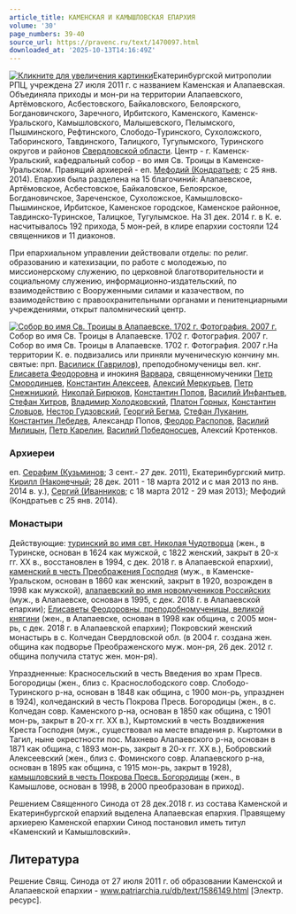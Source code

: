 ```yaml
---
article_title: КАМЕНСКАЯ И КАМЫШЛОВСКАЯ ЕПАРХИЯ
volume: '30'
page_numbers: 39-40
source_url: https://pravenc.ru/text/1470097.html
downloaded_at: '2025-10-13T14:16:49Z'
---
```


[![](https://pravenc.ru/data/2012/12/20/1233152490/i400.jpg "Кликните для увеличения картинки")](https://pravenc.ru/data/2012/12/20/1233152490/i800.jpg)Екатеринбургской митрополии РПЦ, учреждена 27 июля 2011 г. с названием Каменская и Алапаевская. Объединяла приходы и мон-ри на территории Алапаевского, Артёмовского, Асбестовского, Байкаловского, Белоярского, Богдановичского, Заречного, Ирбитского, Каменского, Каменск-Уральского, Камышловского, Малышевского, Пелымского, Пышминского, Рефтинского, Слободо-Туринского, Сухоложского, Таборинского, Тавдинского, Талицкого, Тугулымского, Туринского округов и районов [Свердловской области](<https://pravenc.ru/text/Свердловской области.html>). Центр - г. Каменск-Уральский, кафедральный собор - во имя Св. Троицы в Каменске-Уральском. Правящий архиерей - еп. [Мефодий (Кондратьев](<https://pravenc.ru/text/Мефодий (Кондратьев.html>); с 25 янв. 2014). Епархия была разделена на 15 благочиний: Алапаевское, Артёмовское, Асбестовское, Байкаловское, Белоярское, Богдановичское, Зареченское, Сухоложское, Камышловско-Пышминское, Ирбитское, Каменское городское, Каменское районное, Тавдинско-Туринское, Талицкое, Тугулымское. На 31 дек. 2014 г. в К. е. насчитывалось 192 прихода, 5 мон-рей, в клире епархии состояли 124 священников и 11 диаконов.

При епархиальном управлении действовали отделы: по религ. образованию и катехизации, по работе с молодежью, по миссионерскому служению, по церковной благотворительности и социальному служению, информационно-издательский, по взаимодействию с Вооруженными силами и казачеством, по взаимодействию с правоохранительными органами и пенитенциарными учреждениями, открыт паломнический центр.

[![Собор во имя Св. Троицы в Алапаевске. 1702 г. Фотография. 2007 г.](https://pravenc.ru/data/2012/12/20/1233152486/i200.jpg "Кликните для увеличения картинки")](https://pravenc.ru/data/2012/12/20/1233152486/i400.jpg)Собор во имя Св. Троицы в Алапаевске. 1702 г. Фотография. 2007 г.  
Собор во имя Св. Троицы в Алапаевске. 1702 г. Фотография. 2007 г.На территории К. е. подвизались или приняли мученическую кончину мн. святые: прп. [Василиск (Гаврилов)](<https://pravenc.ru/text/Василиск (Гаврилов).html>), преподобномученицы вел. кнг. [Елисавета Феодоровна](<https://pravenc.ru/text/Елисавета Феодоровна.html>) и инокиня [Варвара](https://pravenc.ru/text/Варвара.html), священномученики [Петр Смородинцев](<https://pravenc.ru/text/Петр Смородинцев.html>), [Константин Алексеев](<https://pravenc.ru/text/Константин Алексеев.html>), [Алексий Меркурьев](<https://pravenc.ru/text/Алексий Меркурьев.html>), [Петр Снежницкий](<https://pravenc.ru/text/Петр Снежницкий.html>), [Николай Бирюков](<https://pravenc.ru/text/Николай Бирюков.html>), [Константин Попов](<https://pravenc.ru/text/Константин Попов.html>), [Василий Инфантьев](<https://pravenc.ru/text/Василий Инфантьев.html>), [Стефан Хитров](<https://pravenc.ru/text/Стефан Хитров.html>), [Владимир Холодковский](<https://pravenc.ru/text/Владимир Холодковский.html>), [Платон Горных](<https://pravenc.ru/text/Платон Горных.html>), [Константин Словцов](<https://pravenc.ru/text/Константин Словцов.html>), [Нестор Гудзовский](<https://pravenc.ru/text/Нестор Гудзовский.html>), [Георгий Бегма](<https://pravenc.ru/text/Георгий Бегма.html>), [Стефан Луканин](<https://pravenc.ru/text/Стефан Луканин.html>), [Константин Лебедев](<https://pravenc.ru/text/Константин Лебедев.html>), Александр Попов, [Феодор Распопов](<https://pravenc.ru/text/Феодор Распопов.html>), [Василий Милицын](<https://pravenc.ru/text/Василий Милицын.html>), [Петр Карелин](<https://pravenc.ru/text/Петр Карелин.html>), [Василий Победоносцев](<https://pravenc.ru/text/Василий Победоносцев.html>), Алексий Кротенков.

### Архиереи

еп. [Серафим (Кузьминов](<https://pravenc.ru/text/Серафим (Кузьминов.html>); 3 сент.- 27 дек. 2011), Екатеринбургский митр. [Кирилл (Наконечный](<https://pravenc.ru/text/Кирилл (Наконечный.html>); 28 дек. 2011 - 18 марта 2012 и с мая 2013 по янв. 2014 в. у.), [Сергий (Иванников](<https://pravenc.ru/text/Сергий (Иванников.html>); c 18 марта 2012 - 29 мая 2013); Мефодий (Кондратьев с 25 янв. 2014).

### Монастыри

Действующие: [туринский во имя свт. Николая Чудотворца](<https://pravenc.ru/text/туринский во имя свт  Николая Чудотворца.html>) (жен., в Туринске, основан в 1624 как мужской, с 1822 женский, закрыт в 20-х гг. XX в., восстановлен в 1994, с дек. 2018 г. в Алапаевской епархии), [каменский в честь Преображения Господня](<https://pravenc.ru/text/каменский в честь Преображения Господня.html>) (муж., в Каменске-Уральском, основан в 1860 как женский, закрыт в 1920, возрожден в 1998 как мужской), [алапаевский во имя новомучеников Российских](<https://pravenc.ru/text/алапаевский во имя новомучеников Российских.html>) (муж., в Алапаевске, основан в 1995, с дек. 2018 г. в Алапаевской епархии); [Елисаветы Феодоровны, преподобномученицы, великой княгини](<https://pravenc.ru/text/Елисаветы Феодоровны  преподобномученицы  великой княгини.html>) (жен., в Алапаевске, основан в 1998 как община, с 2005 мон-рь, с дек. 2018 г. в Алапаевской епархии); Покровский женский монастырь в с. Колчедан Свердловской обл. (в 2004 г. создана жен. община как подворье Преображенского муж. мон-ря, 26 дек. 2012 г. община получила статус жен. мон-ря).

Упраздненные: Красносельский в честь Введения во храм Пресв. Богородицы (жен., близ с. Краснослободского совр. Слободо-Туринского р-на, основан в 1848 как община, с 1900 мон-рь, упразднен в 1924), колчеданский в честь Покрова Пресв. Богородицы (жен., в с. Колчедан совр. Каменского р-на, основан в 1850 как община, с 1901 мон-рь, закрыт в 20-х гг. XX в.), Кыртомский в честь Воздвижения Креста Господня (муж., существовал на месте впадения р. Кыртомки в Тагил, ныне окрестности пос. Махнево Алапаевского р-на, основан в 1871 как община, с 1893 мон-рь, закрыт в 20-х гг. XX в.), Бобровский Алексеевский (жен., близ с. Фоминского совр. Алапаевского р-на, основан в 1895 как община, с 1915 мон-рь, закрыт в 1928), [камышловский в честь Покрова Пресв. Богородицы](<https://pravenc.ru/text/камышловский в честь Покрова Пресв  Богородицы.html>) (жен., в Камышлове, основан в 1998, в 2000 преобразован в приход).

Решением Священного Синода от 28 дек.2018 г. из состава Каменской и Екатеринбургской епархий выделена Алапаевская епархия. Правящему архиерею Каменской епархии Синод постановил иметь титул «Каменский и Камышловский».

## Литература

Решение Свящ. Синода от 27 июля 2011 г. об образовании Каменской и Алапаевской епархии - www.patriarchia.ru/db/text/1586149.html [Электр. ресурс].
